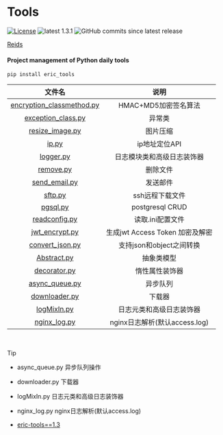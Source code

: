 # Tools
[![License](https://img.shields.io/:license-apache-blue.svg)](https://opensource.org/licenses/Apache-2.0)
![latest 1.3.1](https://img.shields.io/badge/latest-1.3.1-green.svg?style=flat)
![GitHub commits since latest release](https://img.shields.io/github/commits-since/eric-jxl/Tools/latest)


[Reids](https://eric-jxl.github.io/bak/index.html)

#### Project management of Python daily tools

```shell 
pip install eric_tools
```



|                            文件名                            |              说明               |
| :----------------------------------------------------------: | :-----------------------------: |
| [encryption_classmethod.py ](https://github.com/eric-jxl/Tools/blob/62f538a1d34df869722c68e3ea5df222bdd1605e/eric_tools/Abstract.py) |      HMAC+MD5加密签名算法       |
| [exception_class.py](https://github.com/eric-jxl/Tools/blob/62f538a1d34df869722c68e3ea5df222bdd1605e/eric_tools/exception_class.py) |             异常类              |
| [resize_image.py](https://github.com/eric-jxl/Tools/blob/62f538a1d34df869722c68e3ea5df222bdd1605e/eric_tools/resize_image.py) |            图片压缩             |
| [ip.py](https://github.com/eric-jxl/Tools/blob/62f538a1d34df869722c68e3ea5df222bdd1605e/eric_tools/ip.py) |          ip地址定位API          |
| [logger.py](https://github.com/eric-jxl/Tools/blob/62f538a1d34df869722c68e3ea5df222bdd1605e/eric_tools/logger.py) |   日志模块类和高级日志装饰器    |
| [remove.py](https://github.com/eric-jxl/Tools/blob/62f538a1d34df869722c68e3ea5df222bdd1605e/eric_tools/remove.py) |            删除文件             |
| [send_email.py](https://github.com/eric-jxl/Tools/blob/62f538a1d34df869722c68e3ea5df222bdd1605e/eric_tools/send_email.py) |            发送邮件             |
| [sftp.py](https://github.com/eric-jxl/Tools/blob/62f538a1d34df869722c68e3ea5df222bdd1605e/eric_tools/sftp.py) |         ssh远程下载文件         |
| [pgsql.py](https://github.com/eric-jxl/Tools/blob/62f538a1d34df869722c68e3ea5df222bdd1605e/eric_tools/pgsql.py) |         postgresql CRUD         |
| [readconfig.py](https://github.com/eric-jxl/Tools/blob/62f538a1d34df869722c68e3ea5df222bdd1605e/eric_tools/readconfig.py) |        读取.ini配置文件         |
| [jwt_encrypt.py](https://github.com/eric-jxl/Tools/blob/62f538a1d34df869722c68e3ea5df222bdd1605e/eric_tools/jwt_encrypt.py) | 生成jwt Access Token 加密及解密 |
| [convert_json.py](https://github.com/eric-jxl/Tools/blob/62f538a1d34df869722c68e3ea5df222bdd1605e/eric_tools/convert_json.py) |    支持json和object之间转换     |
| [Abstract.py](https://github.com/eric-jxl/Tools/blob/62f538a1d34df869722c68e3ea5df222bdd1605e/eric_tools/Abstract.py) |           抽象类模型            |
| [decorator.py](https://github.com/eric-jxl/Tools/blob/62f538a1d34df869722c68e3ea5df222bdd1605e/eric_tools/decorator.py) |         惰性属性装饰器          |
| [async_queue.py](https://github.com/eric-jxl/Tools/blob/62f538a1d34df869722c68e3ea5df222bdd1605e/eric_tools/async_queue.py) |            异步队列             |
| [downloader.py](https://github.com/eric-jxl/Tools/blob/62f538a1d34df869722c68e3ea5df222bdd1605e/eric_tools/downloader.py) |             下载器              |
| [logMixIn.py](https://github.com/eric-jxl/Tools/blob/62f538a1d34df869722c68e3ea5df222bdd1605e/eric_tools/logMixIn.py) |    日志元类和高级日志装饰器     |
| [nginx_log.py](https://github.com/eric-jxl/Tools/blob/62f538a1d34df869722c68e3ea5df222bdd1605e/eric_tools/nginx_log.py) |  nginx日志解析(默认access.log)  |



​            

>[!TIP]
>
> * async_queue.py        异步队列操作
> 
> * downloader.py         下载器
> 
> * logMixIn.py           日志元类和高级日志装饰器
> 
> * nginx_log.py          nginx日志解析(默认access.log)
>
> * [eric-tools==1.3](https://pypi.org/project/eric-tools/1.3/)
